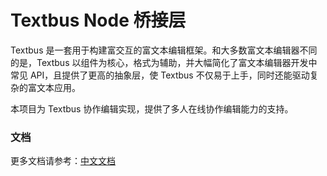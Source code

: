 Textbus Node 桥接层
=====================

Textbus 是一套用于构建富交互的富文本编辑框架。和大多数富文本编辑器不同的是，Textbus 以组件为核心，格式为辅助，并大幅简化了富文本编辑器开发中常见
API，且提供了更高的抽象层，使 Textbus 不仅易于上手，同时还能驱动复杂的富文本应用。

本项目为 Textbus 协作编辑实现，提供了多人在线协作编辑能力的支持。

### 文档

更多文档请参考：[中文文档](https://textbus.io)
